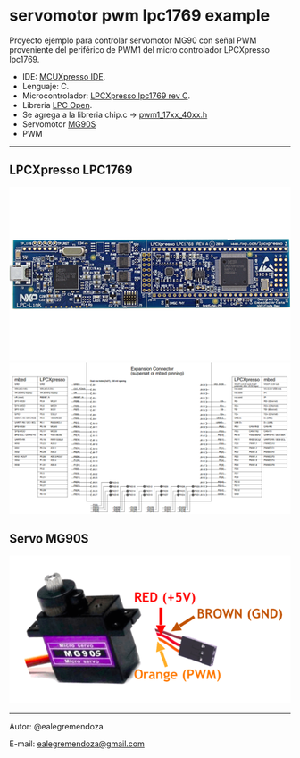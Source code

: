 #   servomotor pwm lpc1769 example
Proyecto ejemplo para controlar servomotor MG90 con señal PWM proveniente del periférico de PWM1 del micro controlador LPCXpresso lpc1769.

- IDE: [MCUXpresso IDE](https://www.nxp.com/design/software/development-software/mcuxpresso-software-and-tools-/mcuxpresso-integrated-development-environment-ide:MCUXpresso-IDE).
- Lenguaje: C.
- Microcontrolador: [LPCXpresso lpc1769 rev C](https://www.embeddedartists.com/products/lpc1769-lpcxpresso/).
- Libreria [LPC Open](https://www.nxp.com/design/microcontrollers-developer-resources/lpcopen-libraries-and-examples:LPC-OPEN-LIBRARIES).
- Se agrega a la libreria chip.c -> [pwm1_17xx_40xx.h ](lpc_chip_175x_6x/inc/pwm1_17xx_40xx.h)
- Servomotor [MG90S](https://www.amazon.com/-/es/unids-MG90S-engranaje-helic%C3%B3ptero-Arduino/dp/B07L6FZVT1)
- PWM

---
## LPCXpresso LPC1769
![lpc1769](img/lpc1769_lpcxpresso.png "LPCXpresso LPC1769 revC.") 
![lpc1769_pinout](img/lpc1769_pinout.png "LPCXpresso LPC1769 pinout")
## Servo MG90S
![Servomotor_MG90S](img/servomg90.png "Servo MG90S")

---
Autor: @ealegremendoza

E-mail: ealegremendoza@gmail.com
